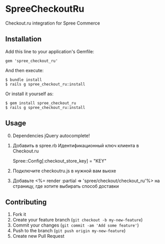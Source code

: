 # SpreeCheckoutRu

Checkout.ru integration for Spree Commerce

## Installation

Add this line to your application's Gemfile:

    gem 'spree_checkout_ru'

And then execute:

    $ bundle install
    $ rails g spree_checkout_ru:install

Or install it yourself as:

    $ gem install spree_checkout_ru
    $ rails g spree_checkout_ru:install

## Usage

0. Dependencies jQuery autocomplete!
1. Добавить в spree.rb Идентификационный ключ клиента в Checkout.ru

    Spree::Config[:checkout_store_key] = "KEY"

2. Подключите checkoutru.js в нужной вам вьюхе
3. Добавьте <%= render :partial => 'spree/checkout/checkout_ru'%> на страницу, где хотите выбирать способ доставки

## Contributing

1. Fork it
2. Create your feature branch (`git checkout -b my-new-feature`)
3. Commit your changes (`git commit -am 'Add some feature'`)
4. Push to the branch (`git push origin my-new-feature`)
5. Create new Pull Request
